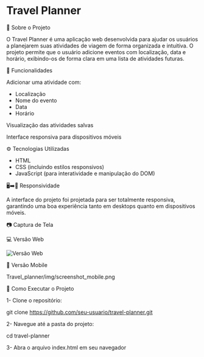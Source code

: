 # Travel Planner

📌 Sobre o Projeto

O Travel Planner é uma aplicação web desenvolvida para ajudar os usuários a planejarem suas atividades de viagem de forma organizada e intuitiva. O projeto permite que o usuário adicione eventos com localização, data e horário, exibindo-os de forma clara em uma lista de atividades futuras.

🚀 Funcionalidades

Adicionar uma atividade com:
  - Localização
  - Nome do evento
  - Data
  - Horário

Visualização das atividades salvas

Interface responsiva para dispositivos móveis

⚙️ Tecnologias Utilizadas

- HTML
- CSS (incluindo estilos responsivos)
- JavaScript (para interatividade e manipulação do DOM)

🖥️➡️📱 Responsividade

A interface do projeto foi projetada para ser totalmente responsiva, garantindo uma boa experiência tanto em desktops quanto em dispositivos móveis.

📷 Captura de Tela

💻 Versão Web

![Versão Web](./screenshot_web.png)

📱 Versão Mobile

Travel_planner/img/screenshot_mobile.png


🎯 Como Executar o Projeto

1- Clone o repositório:

git clone https://github.com/seu-usuario/travel-planner.git

2- Navegue até a pasta do projeto:

cd travel-planner

3- Abra o arquivo index.html em seu navegador
                    

